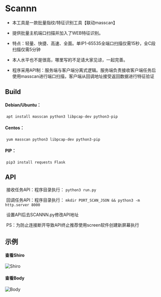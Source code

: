 # Scannn

- 本工具是一款批量指纹/特征识别工具【联动masscan】

- 提供批量主机端口扫描并加入了WEB特征识别。

- 特点：轻量、快捷、高速、全面。单IP1-65535全端口扫描仅需15秒，全C段扫描仅需5分钟

- 本人水平也不是很高，哪里写的不足请大家见谅，一起完善。

- 程序采用API制：服务端与客户端分离式逻辑。服务端负责接收客户端任务后使用masscan进行端口扫描，客户端从回调地址接受返回数据进行特征验证

## Build

#### 	Debian/Ubuntu：

​			`apt install masscan python3 libpcap-dev python3-pip`

#### 	Centos：

​			`yum masscan python3 libpcap-dev python3-pip`

#### 	PIP：

​			`pip3 install requests Flask`

## API

​		接收任务API：程序目录执行：
    `python3 run.py`

​		回调任务API：程序目录执行：
    `mkdir PORT_SCAN_JSON && python3 -m http.server 8000`

​		设置API后去SCANNN.py修改API地址

​		PS：为防止连接断开导致API终止推荐使用screen软件创建新屏幕执行

## 示例

#### 查看Shiro

![Shiro](https://xiaobai-src.oss-cn-hangzhou.aliyuncs.com/Github/SCANNN/Shiro.png)

#### 查看Body

![Body](https://xiaobai-src.oss-cn-hangzhou.aliyuncs.com/Github/SCANNN/Body.png)

